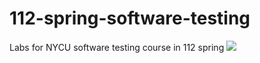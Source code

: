# 112-spring-software-testing

Labs for NYCU software testing course in 112 spring
![](https://github.com/YingMuo/112-spring-software-testing/actions/workflows/lab1.yml/badge.svg)